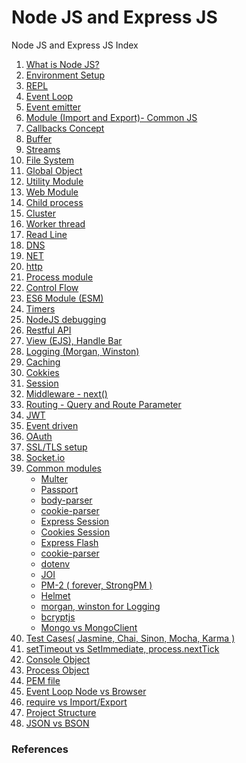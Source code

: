 # Node JS and Express JS
Node JS and Express JS Index

<ol>
  <li><a href="javascript:;" title="What is Node JS?">What is Node JS?</a></li>
  <li><a href="javascript:;" title="Environment Setup">Environment Setup</a></li>
  <li><a href="javascript:;" title="REPL">REPL</a></li>
  <li><a href="javascript:;" title="Event Loop">Event Loop</a></li>
  <li><a href="javascript:;" title="Event emitter">Event emitter</a></li>
  <li><a href="javascript:;" title="Module (Import and Export)- Common JS">Module (Import and Export)- Common JS</a></li>
  <li><a href="javascript:;" title="Callbacks Concept">Callbacks Concept</a></li>
  <li><a href="javascript:;" title="Buffer">Buffer</a></li>
  <li><a href="javascript:;" title="Streams">Streams</a></li>
  <li><a href="javascript:;" title="File System">File System</a></li>
  <li><a href="javascript:;" title="Global Object">Global Object</a></li>
  <li><a href="javascript:;" title="Utility Module">Utility Module</a></li>
  <li><a href="javascript:;" title="Web Module">Web Module</a></li>
  <li><a href="javascript:;" title="Child process">Child process</a></li>
  <li><a href="javascript:;" title="Cluster">Cluster</a></li>
  <li><a href="javascript:;" title="Worker thread">Worker thread</a></li>
  <li><a href="javascript:;" title="Read Line">Read Line</a></li>
  <li><a href="javascript:;" title="DNS">DNS</a></li>
  <li><a href="javascript:;" title="NET">NET</a></li>
  <li><a href="javascript:;" title="http">http</a></li>
  <li><a href="javascript:;" title="Process module">Process module</a></li>
  <li><a href="javascript:;" title="Control Flow">Control Flow</a></li>
  <li><a href="javascript:;" title="ES6 Module (ESM)">ES6 Module (ESM)</a></li>
  <li><a href="javascript:;" title="Timers">Timers</a></li>
  <li><a href="javascript:;" title="NodeJS debugging">NodeJS debugging</a></li>
  <li><a href="javascript:;" title="Restful API">Restful API</a></li>
  <li><a href="javascript:;" title="View (EJS), Handle Bar">View (EJS), Handle Bar</a></li>
  <li><a href="javascript:;" title="Logging (Morgan, Winston)">Logging (Morgan, Winston)</a></li>
  <li><a href="javascript:;" title="Caching">Caching</a></li>
  <li><a href="javascript:;" title="Cokkies">Cokkies</a></li>
  <li><a href="javascript:;" title="Session">Session</a></li>
  <li><a href="javascript:;" title="Middleware - next()">Middleware - next()</a></li>
  <li><a href="javascript:;" title="Routing - Query and Route Parameter">Routing - Query and Route Parameter</a></li>
  <li><a href="javascript:;" title="JWT">JWT</a></li>
  <li><a href="javascript:;" title="Event driven">Event driven</a></li>
  <li><a href="javascript:;" title="OAuth">OAuth</a></li>
  <li><a href="javascript:;" title="SSL/TLS setup">SSL/TLS setup</a></li>
  <li><a href="javascript:;" title="Socket.io">Socket.io</a></li>
  <li><a href="javascript:;" title="Common modules">Common modules</a>
    <ul>
      <li><a href="javascript:;" title="Multer">Multer</a></li>
      <li><a href="javascript:;" title="Passport">Passport</a></li>
      <li><a href="javascript:;" title="body-parser">body-parser</a></li>
      <li><a href="javascript:;" title="cookie-parser">cookie-parser</a></li>
      <li><a href="javascript:;" title="Express Session">Express Session</a></li>
      <li><a href="javascript:;" title="Cookies Session">Cookies Session</a></li>
      <li><a href="javascript:;" title="Express Flash">Express Flash</a></li>
      <li><a href="javascript:;" title="cookie-parser">cookie-parser</a></li>
      <li><a href="javascript:;" title="dotenv">dotenv</a></li>
      <li><a href="javascript:;" title="JOI">JOI</a></li>
      <li><a href="javascript:;" title="PM-2 ( forever, StrongPM )">PM-2 ( forever, StrongPM )</a></li>
      <li><a href="javascript:;" title="Helmet">Helmet</a></li>
      <li><a href="javascript:;" title="morgan, winston for Logging">morgan, winston for Logging</a></li>
      <li><a href="javascript:;" title="bcryptjs">bcryptjs</a></li>
      <li><a href="javascript:;" title="Mongo vs MongoClient">Mongo vs MongoClient</a></li>
    </ul>
  </li>
  <li><a href="javascript:;" title="Test Cases( Jasmine, Chai, Sinon, Mocha, Karma )">Test Cases( Jasmine, Chai, Sinon, Mocha, Karma )</a></li>
  <li><a href="javascript:;" title="setTimeout vs SetImmediate, process.nextTick">setTimeout vs SetImmediate, process.nextTick</a></li>
  <li><a href="javascript:;" title="Console Object">Console Object</a></li>
  <li><a href="javascript:;" title="Process Object">Process Object</a></li>
  <li><a href="javascript:;" title="PEM file">PEM file</a></li>
  <li><a href="javascript:;" title="Event Loop Node vs Browser">Event Loop Node vs Browser</a></li>
  <li><a href="javascript:;" title="require vs Import/Export">require vs Import/Export</a></li>
  <li><a href="javascript:;" title="Project Structure">Project Structure</a></li>
  <li><a href="javascript:;" title="JSON vs BSON">JSON vs BSON</a></li>
</ol>

### References
